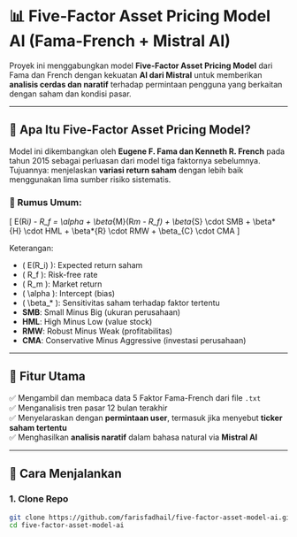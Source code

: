 # 📊 Five-Factor Asset Pricing Model AI (Fama-French + Mistral AI)

Proyek ini menggabungkan model **Five-Factor Asset Pricing Model** dari Fama dan French dengan kekuatan **AI dari Mistral** untuk memberikan **analisis cerdas dan naratif** terhadap permintaan pengguna yang berkaitan dengan saham dan kondisi pasar.

---

## 🧠 Apa Itu Five-Factor Asset Pricing Model?

Model ini dikembangkan oleh **Eugene F. Fama dan Kenneth R. French** pada tahun 2015 sebagai perluasan dari model tiga faktornya sebelumnya.  
Tujuannya: menjelaskan **variasi return saham** dengan lebih baik menggunakan lima sumber risiko sistematis.

### 🔢 Rumus Umum:

\[
E(R*i) - R_f = \alpha + \beta*{M}(R*m - R_f) + \beta*{S} \cdot SMB + \beta*{H} \cdot HML + \beta*{R} \cdot RMW + \beta\_{C} \cdot CMA
\]

Keterangan:

-   \( E(R_i) \): Expected return saham
-   \( R_f \): Risk-free rate
-   \( R_m \): Market return
-   \( \alpha \): Intercept (bias)
-   \( \beta\_\* \): Sensitivitas saham terhadap faktor tertentu
-   **SMB**: Small Minus Big (ukuran perusahaan)
-   **HML**: High Minus Low (value stock)
-   **RMW**: Robust Minus Weak (profitabilitas)
-   **CMA**: Conservative Minus Aggressive (investasi perusahaan)

---

## 🎯 Fitur Utama

✅ Mengambil dan membaca data 5 Faktor Fama-French dari file `.txt`  
✅ Menganalisis tren pasar 12 bulan terakhir  
✅ Menyelaraskan dengan **permintaan user**, termasuk jika menyebut **ticker saham tertentu**  
✅ Menghasilkan **analisis naratif** dalam bahasa natural via **Mistral AI**

---

## 🚀 Cara Menjalankan

### 1. Clone Repo

```bash
git clone https://github.com/farisfadhail/five-factor-asset-model-ai.git
cd five-factor-asset-model-ai
```
